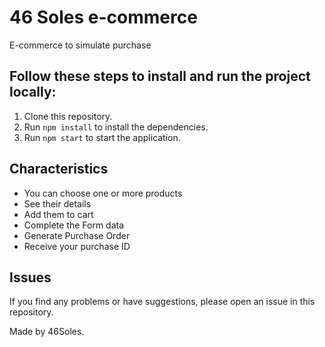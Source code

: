 # 46 Soles e-commerce
E-commerce to simulate purchase

## Follow these steps to install and run the project locally:
1. Clone this repository.
2. Run `npm install` to install the dependencies.
3. Run `npm start` to start the application.

## Characteristics
- You can choose one or more products
- See their details
- Add them to cart
- Complete the Form data
- Generate Purchase Order
- Receive your purchase ID

## Issues

If you find any problems or have suggestions, please open an issue in this repository.

Made by 46Soles.